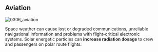 ## Aviation

![0306_aviation](./static/0306_aviation.png)

Space weather can cause lost or degraded communications, unreliable navigational information and problems with flight-critical electronic systems. Solar energetic particles can **increase radiation dosage** to crew and passengers on polar route flights.

